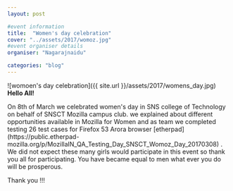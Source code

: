 ```yaml
---
layout: post

#event information
title:  "Women's day celebration"
cover: "../assets/2017/womoz.jpg"
#event organiser details
organiser: "Nagarajnaidu"

categories: "blog"
---
```


![womoen's day celebration]({{ site.url }}/assets/2017/womens_day.jpg)
**Hello All!**

<p>On 8th of March we celebrated women's day in SNS college of Technology on behalf of SNSCT Mozilla campus club. we explained about different opportunities available in Mozilla for Women
and as team we completed testing 26 test cases for Firefox 53 Arora browser [etherpad](https://public.etherpad-mozilla.org/p/MozillaIN_QA_Testing_Day_SNSCT_Womoz_Day_20170308) . We did not expect these many girls would participate in this event so thank you all for participating.
You have became equal to men  what ever you do will be prosperous.</p> 

Thank you !!!
